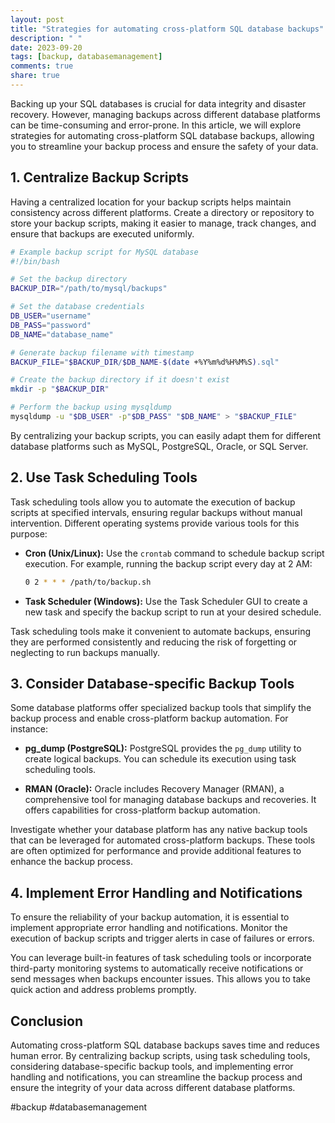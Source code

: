 ```yaml
---
layout: post
title: "Strategies for automating cross-platform SQL database backups"
description: " "
date: 2023-09-20
tags: [backup, databasemanagement]
comments: true
share: true
---
```


Backing up your SQL databases is crucial for data integrity and disaster recovery. However, managing backups across different database platforms can be time-consuming and error-prone. In this article, we will explore strategies for automating cross-platform SQL database backups, allowing you to streamline your backup process and ensure the safety of your data.

## 1. Centralize Backup Scripts

Having a centralized location for your backup scripts helps maintain consistency across different platforms. Create a directory or repository to store your backup scripts, making it easier to manage, track changes, and ensure that backups are executed uniformly.

```bash
# Example backup script for MySQL database
#!/bin/bash

# Set the backup directory
BACKUP_DIR="/path/to/mysql/backups"

# Set the database credentials
DB_USER="username"
DB_PASS="password"
DB_NAME="database_name"

# Generate backup filename with timestamp
BACKUP_FILE="$BACKUP_DIR/$DB_NAME-$(date +%Y%m%d%H%M%S).sql"

# Create the backup directory if it doesn't exist
mkdir -p "$BACKUP_DIR"

# Perform the backup using mysqldump
mysqldump -u "$DB_USER" -p"$DB_PASS" "$DB_NAME" > "$BACKUP_FILE"
```

By centralizing your backup scripts, you can easily adapt them for different database platforms such as MySQL, PostgreSQL, Oracle, or SQL Server.

## 2. Use Task Scheduling Tools

Task scheduling tools allow you to automate the execution of backup scripts at specified intervals, ensuring regular backups without manual intervention. Different operating systems provide various tools for this purpose:

- **Cron (Unix/Linux):** Use the `crontab` command to schedule backup script execution. For example, running the backup script every day at 2 AM:
  
  ```bash
  0 2 * * * /path/to/backup.sh
  ```

- **Task Scheduler (Windows):** Use the Task Scheduler GUI to create a new task and specify the backup script to run at your desired schedule.

Task scheduling tools make it convenient to automate backups, ensuring they are performed consistently and reducing the risk of forgetting or neglecting to run backups manually.

## 3. Consider Database-specific Backup Tools

Some database platforms offer specialized backup tools that simplify the backup process and enable cross-platform backup automation. For instance:

- **pg_dump (PostgreSQL):** PostgreSQL provides the `pg_dump` utility to create logical backups. You can schedule its execution using task scheduling tools.

- **RMAN (Oracle):** Oracle includes Recovery Manager (RMAN), a comprehensive tool for managing database backups and recoveries. It offers capabilities for cross-platform backup automation.

Investigate whether your database platform has any native backup tools that can be leveraged for automated cross-platform backups. These tools are often optimized for performance and provide additional features to enhance the backup process.

## 4. Implement Error Handling and Notifications

To ensure the reliability of your backup automation, it is essential to implement appropriate error handling and notifications. Monitor the execution of backup scripts and trigger alerts in case of failures or errors.

You can leverage built-in features of task scheduling tools or incorporate third-party monitoring systems to automatically receive notifications or send messages when backups encounter issues. This allows you to take quick action and address problems promptly.

## Conclusion

Automating cross-platform SQL database backups saves time and reduces human error. By centralizing backup scripts, using task scheduling tools, considering database-specific backup tools, and implementing error handling and notifications, you can streamline the backup process and ensure the integrity of your data across different database platforms.

#backup #databasemanagement